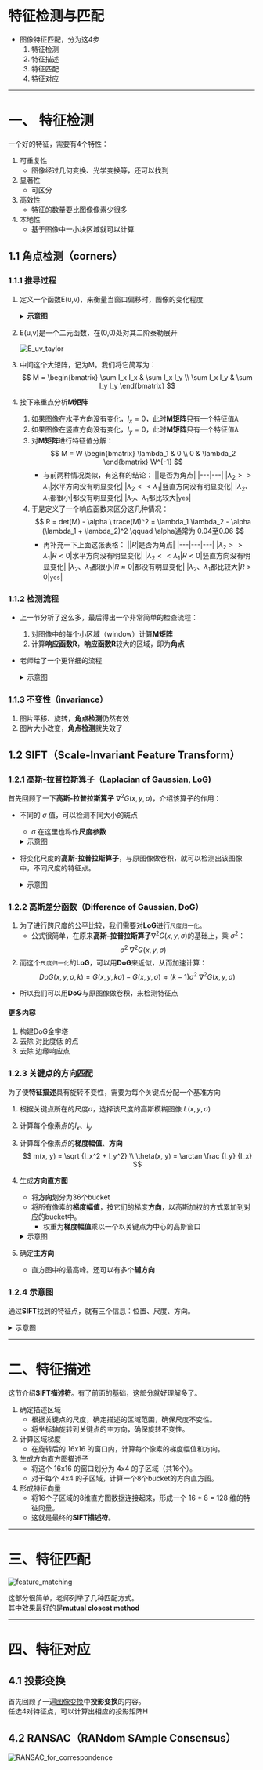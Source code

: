 # 特征检测与匹配

- 图像特征匹配，分为这4步
    1. 特征检测
    2. 特征描述
    3. 特征匹配
    4. 特征对应

---

# 一、 特征检测

一个好的特征，需要有4个特性：
1. 可重复性
    - 图像经过几何变换、光学变换等，还可以找到
2. 显著性
    - 可区分
3. 高效性
    - 特征的数量要比图像像素少很多
4. 本地性
    - 基于图像中一小块区域就可以计算

## 1.1 角点检测（corners）

### 1.1.1 推导过程

1. 定义一个函数E(u,v)，来衡量当窗口偏移时，图像的变化程度

    <details>
    <summary><b>示意图</b></summary>

    ![E_uv](pngs/E_uv.png)
    > E(3,2)表示从红框到绿框，图像的变化程度

    </details>

2. E(u,v)是一个二元函数，在(0,0)处对其二阶泰勒展开

    ![E_uv_taylor](pngs/E_uv_taylor.png)

3. 中间这个大矩阵，记为M。我们将它简写为：
$$
M = 
\begin{bmatrix}
\sum I_x I_x & \sum I_x I_y \\
\sum I_x I_y & \sum I_y I_y 
\end{bmatrix}
$$

4. 接下来重点分析**M矩阵**
    1. 如果图像在水平方向没有变化，$I_x=0$，此时**M矩阵**只有一个特征值$\lambda$
    2. 如果图像在竖直方向没有变化，$I_y=0$，此时**M矩阵**只有一个特征值$\lambda$
    3. 对**M矩阵**进行特征值分解：
        $$
        M = W 
        \begin{bmatrix}
        \lambda_1 & 0 \\
        0 & \lambda_2 
        \end{bmatrix}
        W^{-1}
        $$
        - 与前两种情况类似，有这样的结论：
            ||是否为角点|
            |---|---|
            |$\lambda_2 >> \lambda_1$|水平方向没有明显变化|
            |$\lambda_2 << \lambda_1$|竖直方向没有明显变化|
            |$\lambda_2、\lambda_1$都很小|都没有明显变化|
            |$\lambda_2、\lambda_1$都比较大|`yes`|
    4. 于是定义了一个响应函数来区分这几种情况：
        $$
        R = det(M) - \alpha \ trace(M)^2 = \lambda_1 \lambda_2 - \alpha (\lambda_1 + \lambda_2)^2 \qquad \alpha通常为 0.04至0.06
        $$
        - 再补充一下上面这张表格：
            ||$R$|是否为角点|
            |---|---|---|
            |$\lambda_2 >> \lambda_1$|$R<0$|水平方向没有明显变化|
            |$\lambda_2 << \lambda_1$|$R<0$|竖直方向没有明显变化|
            |$\lambda_2、\lambda_1$都很小|$R \approx 0$|都没有明显变化|
            |$\lambda_2、\lambda_1$都比较大|$R>0$|`yes`|

### 1.1.2 检测流程

- 上一节分析了这么多，最后得出一个非常简单的检查流程：
    1. 对图像中的每个小区域（window）计算**M矩阵**
    2. 计算**响应函数R**，**响应函数R**较大的区域，即为**角点**

- 老师给了一个更详细的流程
    <details>
    <summary>示意图</summary>

    ![harris_detector](pngs/harris_detector.png)

    > 1. 使用**微分滤波器**，计算每个像素点的$I_x、I_y$
    >     - 计算微分前，可以考虑先进行高斯滤波，使图像更平滑
    > 2. 计算每个像素点的$I_x^2、I_y^2、I_xI_y$
    > 3. 对$I_x^2、I_y^2、I_xI_y$，进行高斯滤波，便可以得到每个小区域的$\sum I_xI_x 、\sum I_xI_y、\sum I_yI_y$
    >     - 高斯滤波器的参数 $\sigma$，控制了区域窗口大小。
    >     - 相当于得到了每个区域的**M矩阵**
    > 4. 计算每个小区域的**响应函数R**
    > 5. **非极大值抑制**
    >     - 如果一个区域的**响应函数R**很大，那么它附近区域的**响应函数R**也会比较大。
    >     - 我们只保留一个局部最大值即可。也就是把那些**非极大值**，都抑制掉。

    </details>

### 1.1.3 不变性（invariance）

1. 图片平移、旋转，**角点检测**仍然有效
2. 图片大小改变，**角点检测**就失效了

## 1.2 SIFT（Scale-Invariant Feature Transform）

### 1.2.1 高斯-拉普拉斯算子（Laplacian of Gaussian, LoG)

首先回顾了一下**高斯-拉普拉斯算子** $\nabla^2 G(x, y, \sigma)$，介绍该算子的作用：

- 不同的 $\sigma$ 值，可以检测不同大小的斑点
    - $\sigma$ 在这里也称作**尺度参数**

    <details>
    <summary>示意图</summary>
    
    ![blob_detection](pngs/blob_detection.png)

    </details>

- 将变化尺度的**高斯-拉普拉斯算子**，与原图像做卷积，就可以检测出该图像中，不同尺度的特征点。

    <details>
    <summary>示意图</summary>

    ![scale_blob_detection](pngs/scale_blob_detection.png)

    > - 解释一下上图中的$L_{xx}(\sigma)+L_{yy}(\sigma)$
    >   1. 高斯模糊图像$L(x,y,\sigma)$ ：高斯函数 $G(x,y,\sigma)$ 与原图像 $I(x,y)$ 的卷积，即：
    >   $$
    >   L(x,y,\sigma) = G(x,y,\sigma) * I(x,y)
    >   $$
    >   2. 将**拉普拉斯算子**应用于$L(x,y,\sigma)$，可得到：$L_{xx}(x,y,\sigma)+L_{yy}(x,y,\sigma)$  
    > - 上面这两步，等价于 **高斯-拉普拉斯算子**$\nabla^2 G(x, y, \sigma)$ 与原图像做卷积

    </details>


### 1.2.2 高斯差分函数（Difference of Gaussian, DoG）

1. 为了进行跨尺度的公平比较，我们需要对**LoG**进行`尺度归一化`。
    - 公式很简单，在原来**高斯-拉普拉斯算子**$\nabla^2 G(x, y, \sigma)$的基础上，乘 $\sigma^2$：
    $$
    \sigma^2 \ \nabla^2 G(x, y, \sigma)
    $$
2. 而这个`尺度归一化`的**LoG**，可以用**DoG**来近似，从而加速计算：
    $$
    DoG(x,y,\sigma,k) = G(x,y,k \sigma)−G(x,y,\sigma) \approx (k-1) \sigma^2 \ \nabla^2 G(x, y, \sigma)
    $$
- 所以我们可以用**DoG**与原图像做卷积，来检测特征点

#### 更多内容

1. 构建DoG金字塔
2. 去除 对比度低 的点
3. 去除 边缘响应点

### 1.2.3 关键点的方向匹配

为了使**特征描述**具有旋转不变性，需要为每个关键点分配一个基准方向

1. 根据关键点所在的尺度$\sigma$，选择该尺度的高斯模糊图像 $L(x, y, \sigma)$
2. 计算每个像素点的$I_x、I_y$
3. 计算每个像素点的**梯度幅值**、**方向**
    $$
    m(x, y) = \sqrt {I_x^2 + I_y^2} \\
    \theta(x, y) = \arctan \frac {I_y} {I_x}
    $$
4. 生成**方向直方图**
    - 将**方向**划分为36个bucket
    - 将所有像素的**梯度幅值**，按它们的梯度**方向**，以高斯加权的方式累加到对应的bucket中。
        - 权重为**梯度幅值**乘以一个以关键点为中心的高斯窗口

    <details>
    <summary>示意图</summary>
    
    ![orientation_assignment](pngs/orientation_assignment.png)

    </details>

5. 确定**主方向**
    - 直方图中的最高峰。还可以有多个**辅方向**

### 1.2.4 示意图

通过**SIFT**找到的特征点，就有三个信息：位置、尺度、方向。

<details>
<summary>示意图</summary>

![SIFT_feature_points](pngs/SIFT_feature_points.png)

</details>

---

# 二、特征描述

这节介绍**SIFT描述符**。有了前面的基础，这部分就好理解多了。

1. 确定描述区域
    - 根据关键点的尺度，确定描述的区域范围，确保尺度不变性。
    - 将坐标轴旋转到关键点的主方向，确保旋转不变性。
2. 计算区域梯度
    - 在旋转后的 16x16 的窗口内，计算每个像素的梯度幅值和方向。
3. 生成方向直方图描述子
    - 将这个 16x16 的窗口划分为 4x4 的子区域（共16个）。
    - 对于每个 4x4 的子区域，计算一个8个bucket的方向直方图。
4. 形成特征向量
    - 将16个子区域的8维直方图数据连接起来，形成一个 16 * 8 = 128 维的特征向量。
    - 这就是最终的**SIFT描述符**。

---

# 三、特征匹配

![feature_matching](pngs/feature_matching.png)

这部分很简单，老师列举了几种匹配方式。  
其中效果最好的是**mutual closest method**

---

# 四、特征对应

## 4.1 投影变换

首先回顾了一遍[图像变换](计算机视觉/基于特征的计算机视觉技术/图像变换.md)中**投影变换**的内容。  
任选4对特征点，可以计算出相应的投影矩阵H

## 4.2 RANSAC（RANdom SAmple Consensus）

![RANSAC_for_correspondence](pngs/RANSAC_for_correspondence.png)
